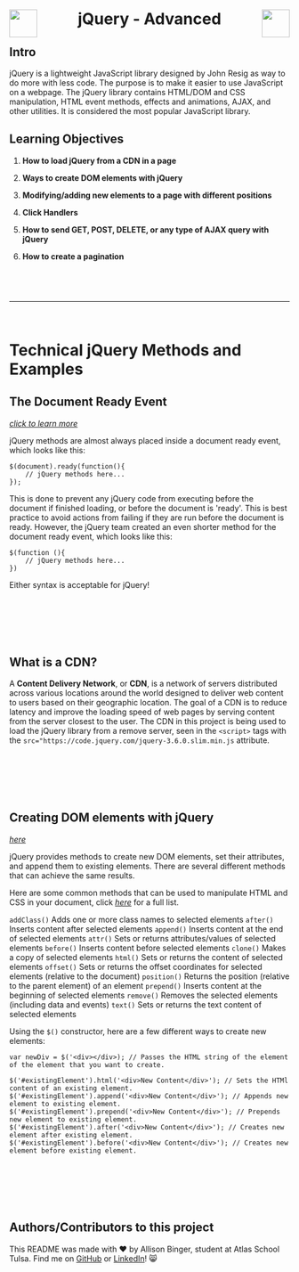   <h1 align="center">
  <img src="https://www.svgrepo.com/show/452242/jquery.svg" align="left" width="50">
    jQuery - Advanced
  <img src="https://www.svgrepo.com/show/452242/jquery.svg" align="right" width="50"></h1>


## Intro
jQuery is a lightweight JavaScript library designed by John Resig as way to do more with less code. The purpose is to make it easier to use JavaScript on a webpage. The jQuery library contains HTML/DOM and CSS manipulation, HTML event methods, effects and animations, AJAX, and other utilities. It is considered the most popular JavaScript library.

## Learning Objectives

1. **How to load jQuery from a CDN in a page**

2. **Ways to create DOM elements with jQuery**

3. **Modifying/adding new elements to a page with different positions**

4. **Click Handlers**
   
5. **How to send GET, POST, DELETE, or any type of AJAX query with jQuery**

6. **How to create a pagination**

&nbsp;
&nbsp;
---
---
&nbsp;
&nbsp;

# Technical jQuery Methods and Examples

## The Document Ready Event
[*click to learn more*](https://www.w3schools.com/jquery/jquery_syntax.asp)

jQuery methods are almost always placed inside a document ready event, which looks like this:
```
$(document).ready(function(){
	// jQuery methods here...
});
```
This is done to prevent any jQuery code from executing before the document if finished loading, or before the document is 'ready'. This is best practice to avoid actions from failing if they are run before the document is ready. However, the jQuery team created an even shorter method for the document ready event, which looks like this:
```
$(function (){
	// jQuery methods here...
})
```

Either syntax is acceptable for jQuery!

&nbsp;
---
&nbsp;

## What is a CDN?

A **Content Delivery Network**, or **CDN**, is a network of servers distributed across various locations around the world designed to deliver web content to users based on their geographic location. The goal of a CDN is to reduce latency and improve the loading speed of web pages by serving content from the server closest to the user. The CDN in this project is being used to load the jQuery library from a remove server, seen in the `<script>` tags with the `src="https://code.jquery.com/jquery-3.6.0.slim.min.js` attribute.

&nbsp;
---
&nbsp;

## Creating DOM elements with jQuery
[*here*](https://www.w3schools.com/jquery/jquery_ref_html.asp)

jQuery provides methods to create new DOM elements, set their attributes, and append them to existing elements. There are several different methods that can achieve the same results.

Here are some common methods that can be used to manipulate HTML and CSS in your document, click [*here*](https://www.w3schools.com/jquery/jquery_ref_html.asp) for a full list.

`addClass()`	Adds one or more class names to selected elements
`after()`	Inserts content after selected elements
`append()`	Inserts content at the end of selected elements
`attr()`	Sets or returns attributes/values of selected elements
`before()`	Inserts content before selected elements
`clone()`	Makes a copy of selected elements
`html()`	Sets or returns the content of selected elements
`offset()`	Sets or returns the offset coordinates for selected elements (relative to the document)
`position()`	Returns the position (relative to the parent element) of an element
`prepend()`	Inserts content at the beginning of selected elements
`remove()`	Removes the selected elements (including data and events)
`text()`	Sets or returns the text content of selected elements
&nbsp;

Using the `$()` constructor, here are a few different ways to create new elements:
```
var newDiv = $('<div></div>); // Passes the HTML string of the element of the element that you want to create.

$('#existingElement').html('<div>New Content</div>'); // Sets the HTMl content of an existing element.
$('#existingElement').append('<div>New Content</div>'); // Appends new element to existing element.
$('#existingElement').prepend('<div>New Content</div>'); // Prepends new element to existing element.
$('#existingElement').after('<div>New Content</div>'); // Creates new element after existing element.
$('#existingElement').before('<div>New Content</div>'); // Creates new element before existing element.

```

&nbsp;
---
&nbsp;


## Authors/Contributors to this project
This README was made with :heart: by Allison Binger, student at Atlas School Tulsa. Find me on [GitHub](https://github.com/allisonabinger) or [LinkedIn](https://linkedin.com/in/allisonbinger)! :smile_cat:
